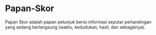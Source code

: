 # Papan-Skor
Papan Skor adalah papan petunjuk berisi informasi seputar pertandingan yang sedang berlangsung (waktu, kedudukan, hasil, dan sebagainya).
